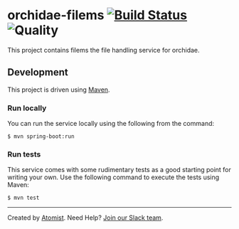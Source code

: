 # orchidae-filems [![Build Status](https://travis-ci.org/cherimojava/orchidae-filems.svg?branch=master)](https://travis-ci.org/cherimojava/orchidae-filems) ![Quality](https://sonarcloud.io/api/project_badges/measure?project=com.github.cherimojava.orchidae%3Aorchidae-filems&metric=alert_status)

This project contains filems the file handling service for orchidae.

## Development

This project is driven using [Maven][mvn].

[mvn]: https://maven.apache.org/

### Run locally

You can run the service locally using the following from the command:

```
$ mvn spring-boot:run
```

### Run tests

This service comes with some rudimentary tests as a good starting
point for writing your own.  Use the following command to execute the
tests using Maven:

```
$ mvn test
```

---
Created by [Atomist][atomist].
Need Help?  [Join our Slack team][slack].

[atomist]: https://www.atomist.com/
[slack]: https://join.atomist.com/
